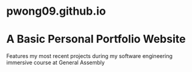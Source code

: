 # pwong09.github.io
# A Basic Personal Portfolio Website

Features my most recent projects during my software engineering immersive course at General Assembly
